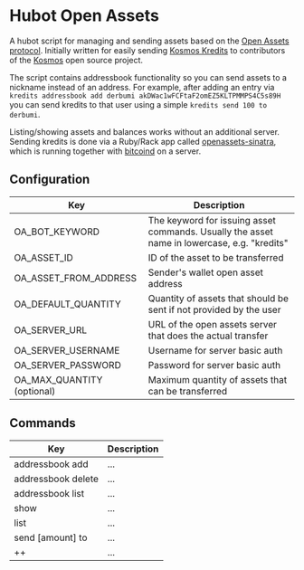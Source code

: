 # Hubot Open Assets

A hubot script for managing and sending assets based on the [Open Assets protocol](https://github.com/OpenAssets/open-assets-protocol).
Initially written for easily sending [Kosmos Kredits](https://www.coinprism.info/asset/AbDn6L2AUGnDreUuNkGFEqcxnsoUP4HCjm)
to contributors of the [Kosmos](https://kosmos.org) open source project.

The script contains addressbook functionality so you can send assets to a
nickname instead of an address. For example, after adding an entry via `kredits
addressbook add derbumi akDWac1wFCFtaF2omEZ5KLTPMMPS4C5s89H` you can send
kredits to that user using a simple `kredits send 100 to derbumi`.

Listing/showing assets and balances works without an additional server. Sending
kredits is done via a Ruby/Rack app called
[openassets-sinatra](https://github.com/67P/openassets-sinatra), which is
running together with [bitcoind](https://github.com/bitcoin/bitcoin) on a server.

## Configuration

| Key | Description |
| --- | ----------- |
| OA_BOT_KEYWORD | The keyword for issuing asset commands. Usually the asset name in lowercase, e.g. "kredits" |
| OA_ASSET_ID | ID of the asset to be transferred |
| OA_ASSET_FROM_ADDRESS | Sender's wallet open asset address |
| OA_DEFAULT_QUANTITY | Quantity of assets that should be sent if not provided by the user |
| OA_SERVER_URL | URL of the open assets server that does the actual transfer |
| OA_SERVER_USERNAME | Username for server basic auth |
| OA_SERVER_PASSWORD | Password for server basic auth |
| OA_MAX_QUANTITY (optional) | Maximum quantity of assets that can be transferred |

## Commands

| Key | Description |
| --- | ----------- |
| <keyword> addressbook add <name> <address> | ... |
| <keyword> addressbook delete <name> | ... |
| <keyword> addressbook list | ... |
| <keyword> show <name> | ... |
| <keyword> list | ... |
| <keyword> send [amount] to <name> | ... |
| <name>++ | ... |
